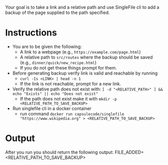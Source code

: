 Your goal is to take a link and a relative path and use SingleFile cli to add a backup of the page supplied to the path specified.

# Instructions
- You are to be given the following:
    - A link to a webpage (e.g., `https://example.com/page.html`)
    - A relative path to `src/routes` where the backup should be saved (e.g., `dinner/quick/new_recipe.html`)
    - If you do not get these things prompt for them.
- Before generating backup verify link is valid and reachable by running
    - `curl -Is <LINK> | head -n 1`
    - If the link is not reachable, prompt for a new link.
- Verify the relative path does not exist with: `[ -d "<RELATIVE_PATH>" ] && echo "Exists" || echo "Does not exist"`
    - If the path does not exist make it with `mkdir -p <RELATIVE_PATH_TO_SAVE_BACKUP>`
- Run singlefile cli in a docker container
    - run command `docker run capsulecode/singlefile "https://www.wikipedia.org" > <RELATIVE_PATH_TO_SAVE_BACKUP>`

# Output
After you run you should return the following output:
FILE_ADDED=<RELATIVE_PATH_TO_SAVE_BACKUP>
